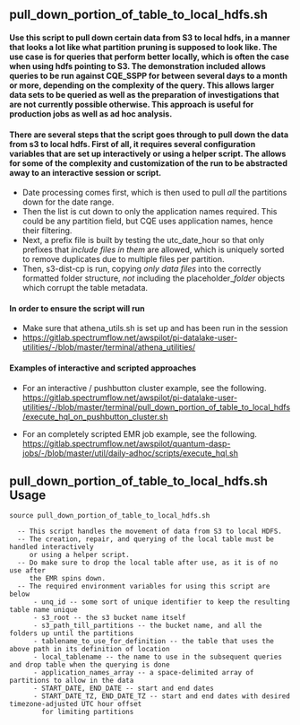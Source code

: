 ## pull_down_portion_of_table_to_local_hdfs.sh
#### Use this script to pull down certain data from S3 to local hdfs, in a manner that looks a lot like what partition pruning is supposed to look like.  The use case is for queries that perform better locally, which is often the case when using hdfs pointing to S3.  The demonstration included allows queries to be run against CQE_SSPP for between several days to a month or more, depending on the complexity of the query.  This allows larger data sets to be queried as well as the preparation of investigations that are not currently possible otherwise.  This approach is useful for production jobs as well as ad hoc analysis.  
#### There are several steps that the script goes through to pull down the data from s3 to local hdfs.  First of all, it requires several configuration variables that are set up interactively or using a helper script.  The allows for some of the complexity and customization of the run to be abstracted away to an interactive session or script.  

*  Date processing comes first, which is then used to pull *all* the partitions down for the date range.  
*  Then the list is cut down to only the application names required.  This could be any partition field, but CQE uses application names, hence their filtering.   
*  Next, a prefix file is built by testing the utc_date_hour so that only prefixes that *include files in them* are allowed, which is uniquely sorted to remove duplicates due to multiple files per partition.
*  Then, s3-dist-cp is run, copying *only data files* into the correctly formatted folder structure, *not* including the placeholder_$folder$ objects which corrupt the table metadata.

#### In order to ensure the script will run
- Make sure that athena_utils.sh is set up and has been run in the session
- https://gitlab.spectrumflow.net/awspilot/pi-datalake-user-utilities/-/blob/master/terminal/athena_utilities/

#### Examples of interactive and scripted approaches
- For an interactive / pushbutton cluster example, see the following.
https://gitlab.spectrumflow.net/awspilot/pi-datalake-user-utilities/-/blob/master/terminal/pull_down_portion_of_table_to_local_hdfs/execute_hql_on_pushbutton_cluster.sh

- For an completely scripted EMR job example, see the following.
https://gitlab.spectrumflow.net/awspilot/quantum-dasp-jobs/-/blob/master/util/daily-adhoc/scripts/execute_hql.sh


## pull_down_portion_of_table_to_local_hdfs.sh Usage
```
source pull_down_portion_of_table_to_local_hdfs.sh

  -- This script handles the movement of data from S3 to local HDFS.
  -- The creation, repair, and querying of the local table must be handled interactively
     or using a helper script.
  -- Do make sure to drop the local table after use, as it is of no use after
     the EMR spins down.
  -- The required environment variables for using this script are below
      - unq_id -- some sort of unique identifier to keep the resulting table name unique
      - s3_root -- the s3 bucket name itself
      - s3_path_till_partitions -- the bucket name, and all the folders up until the partitions
      - tablename_to_use_for_definition -- the table that uses the above path in its definition of location
      - local_tablename -- the name to use in the subsequent queries and drop table when the querying is done
      - application_names_array -- a space-delimited array of partitions to allow in the data
      - START_DATE, END_DATE -- start and end dates
      - START_DATE_TZ, END_DATE_TZ -- start and end dates with desired timezone-adjusted UTC hour offset
        for limiting partitions
```
